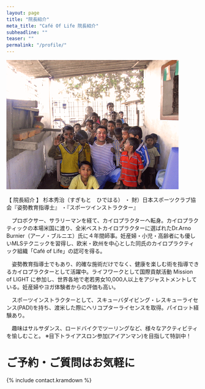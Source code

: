 ```yaml
---
layout: page
title: "院長紹介"
meta_title: "Café Of Life 院長紹介"
subheadline: ""
teaser: ""
permalink: "/profile/"
---
```


![Hideharu Sugimoto](/images/RIMG0290-india1.gif)

【 院長紹介 】
杉本秀治（すぎもと　ひではる）
・ 財）日本スポーツクラブ協会『姿勢教育指導士』
・『スポーツインストラクター』

　プロボクサー、サラリーマンを経て、カイロプラクターへ転身。カイロプラクティックの本場米国に渡り、全米ベストカイロプラクターに選ばれたDr.Arno Burnier（アーノ・ブルニエ）氏に４年間師事。妊産婦・小児・高齢者にも優しいMLSテクニックを習得し、欧米・欧州を中心とした同氏のカイロプラクティック組織「Café of Life」の認可を得る。

　姿勢教育指導士でもあり、的確な施術だけでなく、健康を楽しむ術を指導できるカイロプラクターとして活躍中。ライフワークとして国際貢献活動 Mission of LIGHT に参加し、世界各地で老若男女10,000人以上をアジャストメントしている。妊産婦やヨガ体験者からの評価も高い。

　スポーツインストラクターとして、スキューバダイビング・レスキューライセンス(PADI)を持ち、渡米した際にヘリコプターライセンスを取得。パイロット経験あり。

　趣味はサルサダンス、ロードバイクでツーリングなど、様々なアクティビティを愉しむこと。
※目下トライアスロン参加(アイアンマン)を目指して特訓中！

ご予約・ご質問はお気軽に
=============================

{% include contact.kramdown %}
